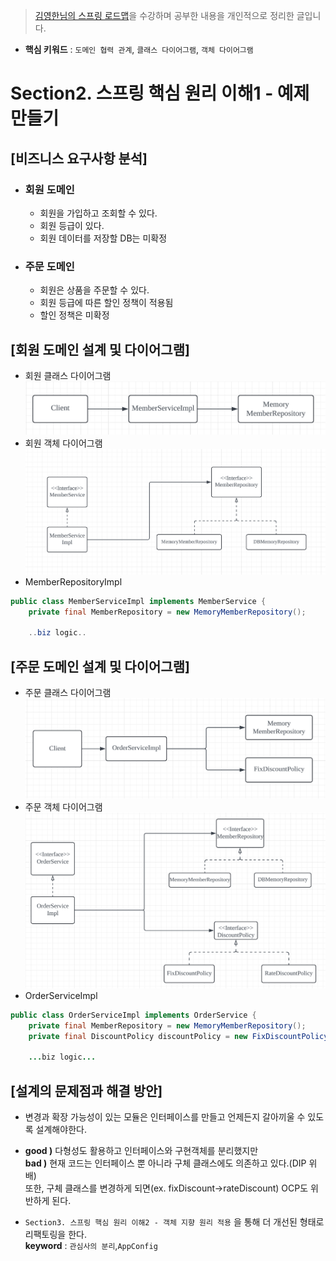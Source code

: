 >[김영한님의 스프링 로드맵](https://www.inflearn.com/roadmaps/373)을 수강하며 공부한 내용을 개인적으로 정리한 글입니다.

- **핵심 키워드**
: `도메인 협력 관계`, `클래스 다이어그램`, `객체 다이어그램`

# Section2. 스프링 핵심 원리 이해1 - 예제 만들기

## [비즈니스 요구사항 분석]
- ### 회원 도메인
  - 회원을 가입하고 조회할 수 있다.
  - 회원 등급이 있다.
  - 회원 데이터를 저장할 DB는 미확정
- ### 주문 도메인
  - 회원은 상품을 주문할 수 있다.
  - 회원 등급에 따른 할인 정책이 적용됨
  - 할인 정책은 미확정
## [회원 도메인 설계 및 다이어그램]
- 회원 클래스 다이어그램 
![](./images_mj/objectDiagram1.png)
- 회원 객체 다이어그램
![](./images_mj/classDiagram1.png)  
- MemberRepositoryImpl
```java
public class MemberServiceImpl implements MemberService {
	private final MemberRepository = new MemoryMemberRepository();
    
    ..biz logic..
```

## [주문 도메인 설계 및 다이어그램]
- 주문 클래스 다이어그램
![](./images_mj/objectDiagram2.png)
- 주문 객체 다이어그램
![](./images_mj/classDiagram2.png)
- OrderServiceImpl
```java
public class OrderServiceImpl implements OrderService {
	private final MemberRepository = new MemoryMemberRepository();
    private final DiscountPolicy discountPolicy = new FixDiscountPolicy();
    
    ...biz logic...
```

## [설계의 문제점과 해결 방안]

- 변경과 확장 가능성이 있는 모듈은 인터페이스를 만들고 언제든지 갈아끼울 수 있도록 설계해야한다.  
- **good )** 다형성도 활용하고 인터페이스와 구현객체를 분리했지만  
  **bad )** 현재 코드는 인터페이스 뿐 아니라 구체 클래스에도 의존하고 있다.(DIP 위배)  
  또한, 구체 클래스를 변경하게 되면(ex. fixDiscount->rateDiscount) OCP도 위반하게 된다.  
  
- `Section3. 스프링 핵심 원리 이해2 - 객체 지향 원리 적용` 을 통해 더 개선된 형태로 리팩토링을 한다.  
  **keyword** : `관심사의 분리`,`AppConfig`
